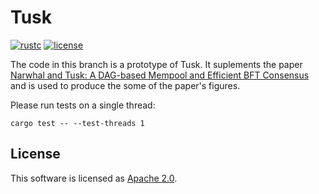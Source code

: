 # Tusk

[![rustc](https://img.shields.io/badge/rustc-1.48+-blue?style=flat-square&logo=rust)](https://www.rust-lang.org)
[![license](https://img.shields.io/badge/license-Apache-blue.svg?style=flat-square)](LICENSE)

The code in this branch is a prototype of Tusk. It suplements the paper [Narwhal and Tusk: A DAG-based Mempool and Efficient BFT Consensus](https://arxiv.org/pdf/2105.11827.pdf) and is used to produce the some of the paper's figures.

Please run tests on a single thread:
```
cargo test -- --test-threads 1
```

## License
This software is licensed as [Apache 2.0](LICENSE).
